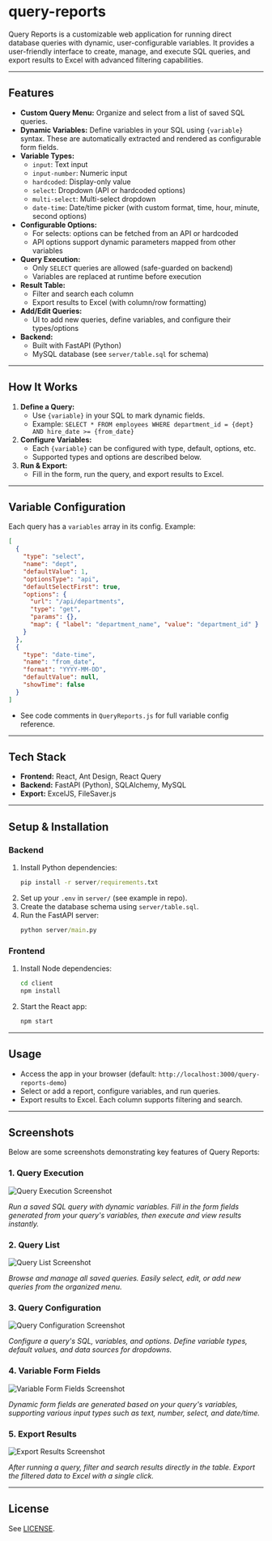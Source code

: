 # query-reports

Query Reports is a customizable web application for running direct database queries with dynamic, user-configurable variables. It provides a user-friendly interface to create, manage, and execute SQL queries, and export results to Excel with advanced filtering capabilities.

---

## Features

- **Custom Query Menu:** Organize and select from a list of saved SQL queries.
- **Dynamic Variables:** Define variables in your SQL using `{variable}` syntax. These are automatically extracted and rendered as configurable form fields.
- **Variable Types:**
  - `input`: Text input
  - `input-number`: Numeric input
  - `hardcoded`: Display-only value
  - `select`: Dropdown (API or hardcoded options)
  - `multi-select`: Multi-select dropdown
  - `date-time`: Date/time picker (with custom format, time, hour, minute, second options)
- **Configurable Options:**
  - For selects: options can be fetched from an API or hardcoded
  - API options support dynamic parameters mapped from other variables
- **Query Execution:**
  - Only `SELECT` queries are allowed (safe-guarded on backend)
  - Variables are replaced at runtime before execution
- **Result Table:**
  - Filter and search each column
  - Export results to Excel (with column/row formatting)
- **Add/Edit Queries:**
  - UI to add new queries, define variables, and configure their types/options
- **Backend:**
  - Built with FastAPI (Python)
  - MySQL database (see `server/table.sql` for schema)

---

## How It Works

1. **Define a Query:**
   - Use `{variable}` in your SQL to mark dynamic fields.
   - Example: `SELECT * FROM employees WHERE department_id = {dept} AND hire_date >= {from_date}`
2. **Configure Variables:**
   - Each `{variable}` can be configured with type, default, options, etc.
   - Supported types and options are described below.
3. **Run & Export:**
   - Fill in the form, run the query, and export results to Excel.

---

## Variable Configuration

Each query has a `variables` array in its config. Example:

```json
[
  {
    "type": "select",
    "name": "dept",
    "defaultValue": 1,
    "optionsType": "api",
    "defaultSelectFirst": true,
    "options": {
      "url": "/api/departments",
      "type": "get",
      "params": {},
      "map": { "label": "department_name", "value": "department_id" }
    }
  },
  {
    "type": "date-time",
    "name": "from_date",
    "format": "YYYY-MM-DD",
    "defaultValue": null,
    "showTime": false
  }
]
```

- See code comments in `QueryReports.js` for full variable config reference.

---

## Tech Stack

- **Frontend:** React, Ant Design, React Query
- **Backend:** FastAPI (Python), SQLAlchemy, MySQL
- **Export:** ExcelJS, FileSaver.js

---

## Setup & Installation

### Backend

1. Install Python dependencies:
   ```cmd
   pip install -r server/requirements.txt
   ```
2. Set up your `.env` in `server/` (see example in repo).
3. Create the database schema using `server/table.sql`.
4. Run the FastAPI server:
   ```cmd
   python server/main.py
   ```

### Frontend

1. Install Node dependencies:
   ```cmd
   cd client
   npm install
   ```
2. Start the React app:
   ```cmd
   npm start
   ```

---

## Usage

- Access the app in your browser (default: `http://localhost:3000/query-reports-demo`)
- Select or add a report, configure variables, and run queries.
- Export results to Excel. Each column supports filtering and search.

---

## Screenshots

Below are some screenshots demonstrating key features of Query Reports:

### 1. Query Execution

![Query Execution Screenshot](query_fetch.png)

_Run a saved SQL query with dynamic variables. Fill in the form fields generated from your query's variables, then execute and view results instantly._

### 2. Query List

![Query List Screenshot](queries_list.png)

_Browse and manage all saved queries. Easily select, edit, or add new queries from the organized menu._

### 3. Query Configuration

![Query Configuration Screenshot](query_config.png)

_Configure a query's SQL, variables, and options. Define variable types, default values, and data sources for dropdowns._

### 4. Variable Form Fields

![Variable Form Fields Screenshot](query_variables.png)

_Dynamic form fields are generated based on your query's variables, supporting various input types such as text, number, select, and date/time._

### 5. Export Results

![Export Results Screenshot](query_export.png)

_After running a query, filter and search results directly in the table. Export the filtered data to Excel with a single click._

---

## License

See [LICENSE](LICENSE).
